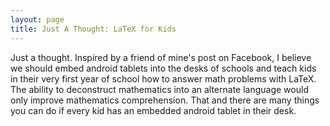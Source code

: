 ```yaml
---
layout: page
title: Just A Thought: LaTeX for Kids
---
```


Just a thought. Inspired by a friend of mine's post on Facebook, I believe we should embed android tablets into the desks of schools and teach kids in their very first year of school how to answer math problems with LaTeX. The ability to deconstruct mathematics into an alternate language would only improve mathematics comprehension. That and there are many things you can do if every kid has an embedded android tablet in their desk.